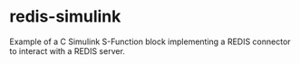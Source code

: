 # redis-simulink
Example of a C Simulink S-Function block implementing a REDIS connector to interact with a REDIS server.

